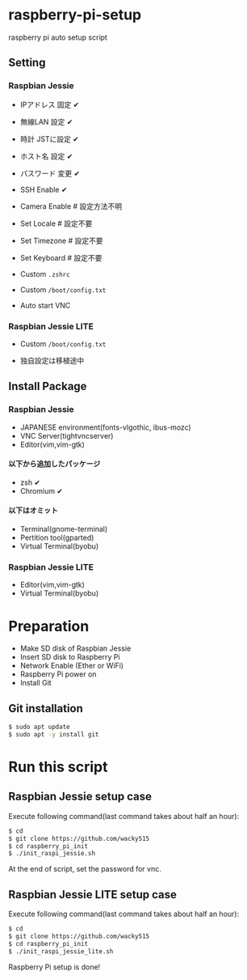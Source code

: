 # raspberry-pi-setup
raspberry pi auto setup script

## Setting
### Raspbian Jessie
- IPアドレス 固定 ✔
- 無線LAN 設定 ✔
- 時計 JSTに設定 ✔
- ホスト名 設定 ✔
- パスワード 変更 ✔
- SSH Enable ✔
- Camera Enable # 設定方法不明
- Set Locale # 設定不要
- Set Timezone # 設定不要
- Set Keyboard # 設定不要

- Custom `.zshrc`
- Custom `/boot/config.txt`
- Auto start VNC

### Raspbian Jessie LITE
- Custom `/boot/config.txt`

- 独自設定は移植途中

## Install Package
### Raspbian Jessie
- JAPANESE environment(fonts-vlgothic, ibus-mozc)
- VNC Server(tightvncserver)
- Editor(vim,vim-gtk)

#### 以下から追加したパッケージ
- zsh ✔
- Chromium ✔

#### 以下はオミット
- Terminal(gnome-terminal)
- Pertition tool(gparted)
- Virtual Terminal(byobu)

### Raspbian Jessie LITE
- Editor(vim,vim-gtk)
- Virtual Terminal(byobu)

# Preparation
- Make SD disk of Raspbian Jessie
- Insert SD disk to Raspberry Pi
- Network Enable (Ether or WiFi)
- Raspberry Pi power on
- Install Git

## Git installation
```sh
$ sudo apt update
$ sudo apt -y install git
```

# Run this script

## Raspbian Jessie setup case
Execute following command(last command takes about half an hour):
```sh
$ cd
$ git clone https://github.com/wacky515
$ cd raspberry_pi_init
$ ./init_raspi_jessie.sh
```
At the end of script, set the password for vnc.

## Raspbian Jessie LITE setup case
Execute following command(last command takes about half an hour):
```sh
$ cd
$ git clone https://github.com/wacky515
$ cd raspberry_pi_init
$ ./init_raspi_jessie_lite.sh
```
Raspberry Pi setup is done!
